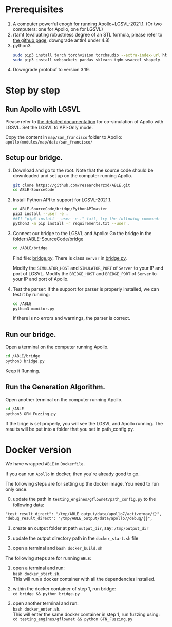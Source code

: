 # Prerequisites
1. A computer powerful enogh for running Apollo+LGSVL-2021.1. 
(Or two computers: one for Apollo, one for LGSVL)
2. rtamt (evaluating robustness degree of an STL formula, please refer to [the github page](https://github.com/nickovic/rtamt), downgrade antlr4 under 4.8)
3. python3
   ```bash
   sudo pip3 install torch torchvision torchaudio --extra-index-url https://download.pytorch.org/whl/cu113
   sudo pip3 install websockets pandas sklearn tqdm wsaccel shapely
   ```
4. Downgrade protobuf to version 3.19.

# Step by step

## Run Apollo with LGSVL
Please refer to [the detailed documentation](https://www.svlsimulator.com/docs/system-under-test/apollo-master-instructions/) for co-simulation of Apollo with LGSVL.
Set the LGSVL to API-Only mode.

Copy the content in `map/san_francisco` folder to Apollo: `apollo/modules/map/data/san_francisco/`
<!-- Then, Install the customized map map/original_map/base_map.bin to Apollo with the [guide](https://github.com/lgsvl/apollo-5.0/tree/simulator/modules/map/data). -->

## Setup our bridge.
1. Download and go to the root. Note that the source code should be downloaded and set up on the computer running Apollo.
	```bash
	git clone https://github.com/researcherzxd/ABLE.git
	cd ABLE-SourceCode
	```
2. Install Python API to support for LGSVL-2021.1.
	```bash
	cd ABLE-SourceCode/bridge/PythonAPImaster
	pip3 install --user -e .  
	##If "pip3 install --user -e ." fail, try the following command:
	python3 -m pip install -r requirements.txt --user .
	```

3. Connect our bridge to the LGSVL and Apollo:
	Go the bridge in the folder:/ABLE-SourceCode/bridge
	```bash
	cd /ABLE/bridge
	```
	Find file: [bridge.py](ABLE-SourceCode/bridge/bridge.py).
	There is class `Server` in [bridge.py](ABLE-SourceCode/bridge/bridge.py). 

	Modify the `SIMULATOR_HOST` and `SIMULATOR_PORT` of `Server` to your IP and port of LGSVL.
	Modify the `BRIDGE_HOST` and `BRIDGE_PORT` of `Server` to your IP and port of Apollo.
	
4. Test the parser:
	If the support for parser is properly installed, we can test it by running:
	```bash
	cd /ABLE
	python3 monitor.py
	```
	If there is no errors and warnings, the parser is correct.


## Run our bridge.
Open a terminal on the computer running Apollo.
```bash
cd /ABLE/bridge
python3 bridge.py
```
Keep it Running.


## Run the Generation Algorithm.
Open another terminal on the computer running Apollo.
```bash
cd /ABLE
python3 GFN_Fuzzing.py
```
If the brige is set properly, you will see the LGSVL and Apollo running. The results will be put into a folder that you set in path_config.py.


# Docker version
We have wrapped `ABLE` in  `Dockerfile`.

If you can run `Apollo` in docker, then you're already good to go.

The following steps are for setting up the docker image. You need to run only once.

0. update the path in `testing_engines/gflownet/path_config.py` to the following data: 
```
"test_result_direct": "/tmp/ABLE_output/data/apollo7/active+max/{}",
"debug_result_direct": "/tmp/ABLE_output/data/apollo7/debug/{}",
```

1. create an output folder at path `output_dir`, say: `/tmp/output_dir`

2. update the output directory path in the `docker_start.sh` file

3. open a terminal and `bash docker_build.sh`

The following steps are for running `ABLE`:

1. open a terminal and run: <br>`bash docker_start.sh`.<br>This will run a docker container with all the dependencies installed. 

2. within the docker container of step 1, run bridge: <br>`cd bridge && python bridge.py`

3. open another terminal and run: <br>`bash docker_enter.sh`. <br>This will enter the same docker container in step 1, run fuzzing using:<br> `cd testing_engines/gflownet && python GFN_Fuzzing.py`